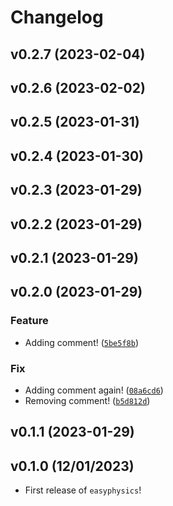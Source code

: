 # Changelog

<!--next-version-placeholder-->

## v0.2.7 (2023-02-04)


## v0.2.6 (2023-02-02)


## v0.2.5 (2023-01-31)


## v0.2.4 (2023-01-30)


## v0.2.3 (2023-01-29)


## v0.2.2 (2023-01-29)


## v0.2.1 (2023-01-29)


## v0.2.0 (2023-01-29)
### Feature
* Adding comment! ([`5be5f8b`](https://github.com/UBC-MDS/easyphysics/commit/5be5f8ba9c45c6141f0dd3bf7c719a69ba278896))

### Fix
* Adding comment again! ([`08a6cd6`](https://github.com/UBC-MDS/easyphysics/commit/08a6cd6b10210cfb4dc6c999b610b8dc9ba14e15))
* Removing comment! ([`b5d812d`](https://github.com/UBC-MDS/easyphysics/commit/b5d812d8e03e15d2e5744c2a18159e5eb1e82c49))

## v0.1.1 (2023-01-29)


## v0.1.0 (12/01/2023)

- First release of `easyphysics`!